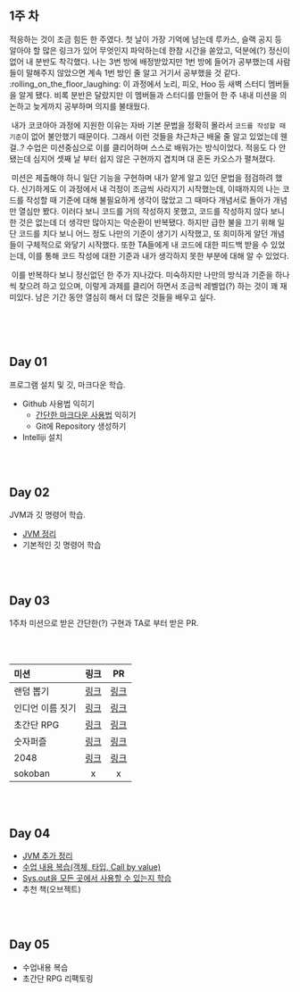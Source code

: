 ## 1주 차

적응하는 것이 조금 힘든 한 주였다. 첫 날이 가장 기억에 남는데 루카스, 슬랙 공지 등 알아야 할 많은 링크가 있어 무엇인지 파악하는데 한참 시간을 쏟았고, 덕분에(?) 정신이 없어 내 분반도 착각했다. 나는 3번
방에 배정받았지만 1번 방에 들어가 공부했는데 사람들이 말해주지 않았으면 계속 1번 방인 줄 알고 거기서 공부했을 것 같다. :rolling_on_the_floor_laughing:  이 과정에서 노리, 피오,
Hoo 등 새벽 스터디 멤버들을 알게 됐다. 비록 분반은 달랐지만 이 멤버들과 스터디를 만들어 한 주 내내 미션을 의논하고 늦게까지 공부하며 의지를 불태웠다.

&nbsp;내가 코코아아 과정에 지원한 이유는 자바 기본 문법을 정확히 몰라서 `코드를 작성할 때 기준`이 없어 불안했기 때문이다. 그래서 이런 것들을 차근차근 배울 줄 알고 있었는데 웬걸..? 수업은 미션중심으로
이를 클리어하며 스스로 배워가는 방식이었다. 적응도 다 안됐는데 심지어 셋째 날 부터 쉽지 않은 구현까지 겹치며 대 혼돈 카오스가 펼쳐졌다.

&nbsp;미션은 제출해야 하니 일단 기능을 구현하며 내가 얕게 알고 있던 문법을 점검하려 했다. 신기하게도 이 과정에서 내 걱정이 조금씩 사라지기 시작했는데, 이때까지의 나는 코드를 작성할 때 기준에 대해
불필요하게 생각이 많았고 그 때마다 개념서로 돌아가 개념만 열심만 봤다. 이러다 보니 코드를 거의 작성하지 못했고, 코드를 작성하지 않다 보니 한 것은 없는데 더 생각만 많아지는 악순환이 반복됐다. 하지만 급한 불을
끄기 위해 일단 코드를 치다 보니 어느 정도 나만의 기준이 생기기 시작했고, 또 희미하게 알던 개념들이 구체적으로 와닿기 시작했다. 또한 TA들에게 내 코드에 대한 피드백 받을 수 있었는데, 이를 통해 코드 작성에
대한 기준과 내가 생각하지 못한 부분에 대해 알 수 있었다.

&nbsp;이를 반복하다 보니 정신없던 한 주가 지나갔다. 미숙하지만 나만의 방식과 기준을 하나씩 찾으려 하고 있으며, 이렇게 과제를 클리어 하면서 조금씩 레벨업(?) 하는 것이 꽤 재미있다. 남은 기간 동안 열심히
해서 더 많은 것들을 배우고 싶다.

<br/><br/><br/>

## Day 01

프로그램 설치 및 깃, 마크다운 학습.

- Github 사용법 익히기
    - [간단한 마크다운 사용법](./day_01/markdown_practice.md) 익히기
    - Git에 Repository 생성하기
- Intelliji 설치

<br/><br/>

## Day 02

JVM과 깃 명령어 학습.

- [JVM 정리](./day_02/jvm.md)
- 기본적인 깃 명령어 학습

<br/><br/>

## Day 03

1주차 미션으로 받은 간단한(?) 구현과 TA로 부터 받은 PR.

<br/><br/>

| 미션      |  링크                        | PR   |
| :--------| :---------------------------:|:---:|
| 랜덤 뽑기 | [링크](https://github.com/devjun10/RandomPick)| [링크](https://github.com/devjun10/RandomPick/pull/1) |  
| 인디언 이름 짓기| [링크](https://github.com/devjun10/IndianGame)|[링크](https://github.com/devjun10/IndianGame/pull/1)| 
| 초간단 RPG | [링크](https://github.com/devjun10/Simple-RPG)|[링크]()|
| 숫자퍼즐 | [링크]() |[링크]()|
| 2048 | [링크]() |[링크]()|
| sokoban | x |x|

<br/><br/>

## Day 04

- [JVM 추가 정리](./day_02/jvm.md)
- [수업 내용 복습(객체, 타입, Call by value)](./day_04/readme.md)
- [Sys.out을 모든 곳에서 사용할 수 있는지 학습](https://sangwoo0727.github.io/java/JAVA-sysout/)
- 추천 책(오브젝트)

<br/><br/>

## Day 05

- 수업내용 복습
- 초간단 RPG 리팩토링

<br/><br/>